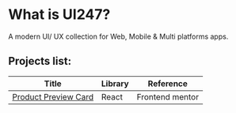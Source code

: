 # What is UI247?

A modern UI/ UX collection for Web, Mobile & Multi platforms apps.

## Projects list:


| Title                     | Library | Reference       |
|---------------------------|---------|-----------------|
| [Product Preview Card][1] | React   | Frontend mentor |

[1]: https://github.com/IAmTahazzot/UI247/tree/main/projects/react/product-preview-card

